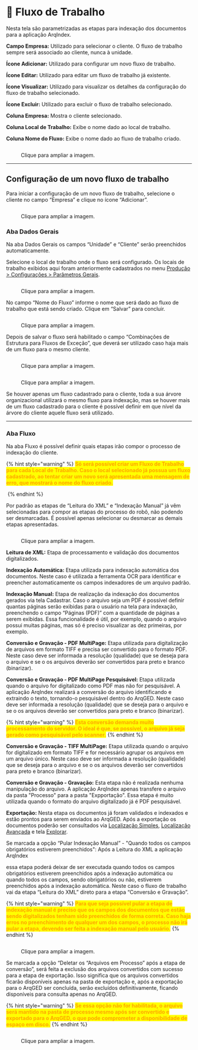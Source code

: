# 🔹 Fluxo de Trabalho

Nesta tela são parametrizadas as etapas para indexação dos documentos para a aplicação ArqIndex. &#x20;

**Campo Empresa:** Utilizado para selecionar o cliente. O fluxo de trabalho sempre será associado ao cliente, nunca à unidade.&#x20;

**Ícone Adicionar:** Utilizado para configurar um novo fluxo de trabalho.&#x20;

**Ícone Editar:** Utilizado para editar um fluxo de trabalho já existente.&#x20;

**Ícone Visualizar:** Utilizado para visualizar os detalhes da configuração do fluxo de trabalho selecionado.   &#x20;

**Ícone Excluir:** Utilizado para excluir o fluxo de trabalho selecionado.&#x20;

**Coluna Empresa:** Mostra o cliente selecionado.&#x20;

**Coluna Local de Trabalho:** Exibe o nome dado ao local de trabalho.&#x20;

**Coluna Nome do Fluxo:** Exibe o nome dado ao fluxo de trabalho criado.&#x20;

<figure><img src="../../.gitbook/assets/conf07.png" alt=""><figcaption><p>Clique para ampliar a imagem.</p></figcaption></figure>

***

## &#x20;Configuração de um novo fluxo de trabalho&#x20;

Para iniciar a configuração de um novo fluxo de trabalho, selecione o cliente no campo “Empresa” e clique no ícone “Adicionar”.&#x20;

<figure><img src="../../.gitbook/assets/conf08.png" alt=""><figcaption><p>Clique para ampliar a imagem.</p></figcaption></figure>

### Aba Dados Gerais&#x20;

Na aba Dados Gerais os campos “Unidade” e “Cliente” serão preenchidos automaticamente.&#x20;

Selecione o local de trabalho onde o fluxo será configurado. Os locais de trabalho exibidos aqui foram anteriormente cadastrados no menu [Produção > Configurações > Parâmetros Gerais](parametros-gerais.md).  &#x20;

<figure><img src="../../.gitbook/assets/conf09.png" alt=""><figcaption><p>Clique para ampliar a imagem.</p></figcaption></figure>

No campo “Nome do Fluxo” informe o nome que será dado ao fluxo de trabalho que está sendo criado. Clique em “Salvar” para concluir.&#x20;

<figure><img src="../../.gitbook/assets/conf10.png" alt=""><figcaption><p>Clique para ampliar a imagem.</p></figcaption></figure>

Depois de salvar o fluxo será habilitado o campo “Combinações de Estrutura para Fluxos de Exceção”, que deverá ser utilizado caso haja mais de um fluxo para o mesmo cliente. &#x20;

<figure><img src="../../.gitbook/assets/conf11.png" alt=""><figcaption><p>Clique para ampliar a imagem.</p></figcaption></figure>

<figure><img src="../../.gitbook/assets/conf12.png" alt=""><figcaption><p>Clique para ampliar a imagem.</p></figcaption></figure>

Se houver apenas um fluxo cadastrado para o cliente, toda a sua árvore organizacional utilizará o mesmo fluxo para indexação, mas se houver mais de um fluxo cadastrado para o cliente é possível definir em que nível da árvore do cliente aquele fluxo será utilizado. &#x20;

***

### &#x20;Aba Fluxo&#x20;

Na aba Fluxo é possível definir quais etapas irão compor o processo de indexação do cliente.  &#x20;

{% hint style="warning" %}
<mark style="color:orange;">**Só será possível criar um Fluxo de Trabalho para cada Local de Trabalho. Caso o local selecionado já possua um fluxo cadastrado, ao tentar criar um novo será apresentada uma mensagem de erro, que mostrará o nome do fluxo criado.**</mark>&#x20;

<img src="../../.gitbook/assets/conf14.png" alt="" data-size="original">
{% endhint %}

Por padrão as etapas de “Leitura do XML” e “Indexação Manual” já vêm selecionadas para compor as etapas do processo do robô, não podendo ser desmarcadas. É possível apenas selecionar ou desmarcar as demais etapas apresentadas.   &#x20;

<figure><img src="../../.gitbook/assets/conf13.png" alt=""><figcaption><p>Clique para ampliar a imagem.</p></figcaption></figure>

**Leitura de XML:** Etapa de processamento e validação dos documentos digitalizados.&#x20;

**Indexação Automática:** Etapa utilizada para indexação automática dos documentos. Neste caso é utilizada a ferramenta OCR para identificar e preencher automaticamente os campos indexadores de um arquivo padrão. &#x20;

**Indexação Manual:** Etapa de realização da indexação dos documentos gerados via tela Cadastrar. Caso o arquivo seja um PDF é possível definir quantas páginas serão exibidas para o usuário na tela para indexação, preenchendo o campo “Páginas (PDF)” com a quantidade de páginas a serem exibidas. Essa funcionalidade é útil, por exemplo, quando o arquivo possui muitas páginas, mas só é preciso visualizar as dez primeiras, por exemplo.&#x20;

**Conversão e Gravação - PDF MultiPage:** Etapa utilizada para digitalização de arquivos em formato TIFF e precisa ser convertido para o formato PDF. Neste caso deve ser informada a resolução (qualidade) que se deseja para o arquivo e se o os arquivos deverão ser convertidos para preto e branco (binarizar). &#x20;

**Conversão e Gravação - PDF MultiPage Pesquisável:** Etapa utilizada quando o arquivo for digitalizado como PDF mas não for pesquisável. A aplicação ArqIndex realizará a conversão do arquivo identificando e extraindo o texto, tornando-o pesquisável dentro do ArqGED. Neste caso deve ser informada a resolução (qualidade) que se deseja para o arquivo e se o os arquivos deverão ser convertidos para preto e branco (binarizar). &#x20;

{% hint style="warning" %}
<mark style="color:orange;">**Esta conversão demanda muito processamento do servidor. O ideal é que, se possível, o arquivo já seja gerado como pesquisável pelo scanner.**</mark>
{% endhint %}

**Conversão e Gravação - TIFF MultiPage:** Etapa utilizada quando o arquivo for digitalizado em formato TIFF e for necessário agrupar os arquivos em um arquivo único. Neste caso deve ser informada a resolução (qualidade) que se deseja para o arquivo e se o os arquivos deverão ser convertidos para preto e branco (binarizar).&#x20;

**Conversão e Gravação - Gravação:** Esta etapa não é realizada nenhuma manipulação do arquivo. A aplicação ArqIndex apenas transfere o arquivo da pasta "Processo" para a pasta "Expportação". Essa etapa é muito utilizada quando o formato do arquivo digitalizado já é PDF pesquisável. &#x20;

**Exportação:** Nesta etapa os documentos já foram validados e indexados e estão prontos para serem enviados ao ArqGED. Após a exportação os documentos poderão ser consultados via [Localização Simples](../../documento/localizacao-simples.md), [Localização Avançada](../../documento/localizacao-avancada.md) e tela [Explorar](../../documento/explorar/).&#x20;

Se marcada a opção “Pular Indexação Manual”  - "Quando todos os campos obrigatórios estiverem preenchidos": Após a Leitura do XML a aplicação ArqIndex&#x20;



essa etapa poderá deixar de ser executada quando todos os campos obrigatórios estiverem preenchidos após a indexação automática ou quando todos os campos, sendo obrigatórios ou não, estiverem preenchidos após a indexação automática. Neste caso o fluxo de trabalho vai da etapa “Leitura do XML” direto para a etapa “Conversão e Gravação”. &#x20;

{% hint style="warning" %}
<mark style="color:orange;">**Para que seja possível pular a etapa de indexação manual é preciso que os campos dos documentos que estão sendo digitalizados tenham sido preenchidos de forma correta. Caso haja erros no preenchimento de qualquer um dos campos, o processo não irá pular a etapa, devendo ser feita a indexação manual pelo usuário.**</mark>&#x20;
{% endhint %}

<figure><img src="../../.gitbook/assets/conf15.png" alt=""><figcaption><p>Clique para ampliar a imagem.</p></figcaption></figure>

Se marcada a opção “Deletar os “Arquivos em Processo” após a etapa de conversão”, será feita a exclusão dos arquivos convertidos com sucesso para a etapa de exportação. Isso significa que os arquivos convertidos ficarão disponíveis apenas na pasta de exportação e, após a exportação para o ArqGED ser concluída, serão excluídos definitivamente, ficando disponíveis para consulta apenas no ArqGED.&#x20;

{% hint style="warning" %}
<mark style="color:orange;">**Se essa opção não for habilitada, o arquivo será mantido na pasta de processo mesmo após ser convertido e exportado para o ArqGED, o que pode comprometer a disponibilidade de espaço em disco.**</mark>&#x20;
{% endhint %}

<figure><img src="../../.gitbook/assets/conf16.png" alt=""><figcaption><p>Clique para ampliar a imagem.</p></figcaption></figure>
